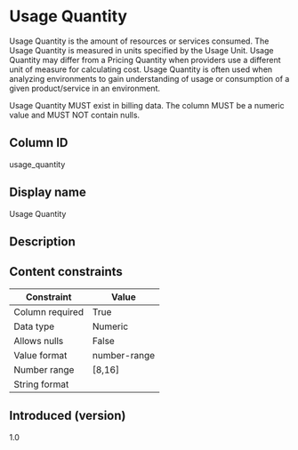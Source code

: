 # Usage Quantity

Usage Quantity is the amount of resources or services consumed. The Usage Quantity is measured in units specified by the Usage Unit. Usage Quantity may differ from a Pricing Quantity when providers use a different unit of measure for calculating cost. Usage Quantity is often used when analyzing environments to gain understanding of usage or consumption of a given product/service in an environment.


Usage Quantity MUST exist in billing data. The column MUST be a numeric value and MUST NOT contain nulls.

## Column ID

usage_quantity

## Display name

Usage Quantity

## Description

## Content constraints

| Constraint      | Value        |
|-----------------|--------------|
| Column required | True         |
| Data type       | Numeric      |
| Allows nulls    | False        |
| Value format    | number-range |
| Number range    | [8,16]       |
| String format   |              |

## Introduced (version)

1.0
